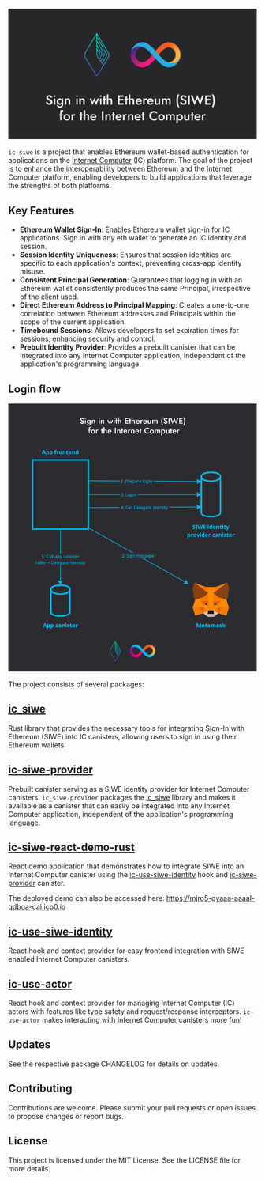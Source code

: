 ![Sign in with Ethereum for the Internet Computer](/media/header.png)

`ic-siwe` is a project that enables Ethereum wallet-based authentication for applications on the [Internet Computer](https://internetcomputer.org) (IC) platform. The goal of the project is to enhance the interoperability between Ethereum and the Internet Computer platform, enabling developers to build applications that leverage the strengths of both platforms.

## Key Features

- **Ethereum Wallet Sign-In**: Enables Ethereum wallet sign-in for IC applications. Sign in with any eth wallet to generate an IC identity and session.
- **Session Identity Uniqueness**: Ensures that session identities are specific to each application's context, preventing cross-app identity misuse.
- **Consistent Principal Generation**: Guarantees that logging in with an Ethereum wallet consistently produces the same Principal, irrespective of the client used.
- **Direct Ethereum Address to Principal Mapping**: Creates a one-to-one correlation between Ethereum addresses and Principals within the scope of the current application.
- **Timebound Sessions**: Allows developers to set expiration times for sessions, enhancing security and control.
- **Prebuilt Identity Provider**: Provides a prebuilt canister that can be integrated into any Internet Computer application, independent of the application's programming language.

## Login flow

![Sign in with Ethereum - Login flow](/media/flow.png)

The project consists of several packages:

## [ic_siwe](https://github.com/kristoferlund/ic-siwe/tree/main/packages/ic_siwe)

Rust library that provides the necessary tools for integrating Sign-In with Ethereum (SIWE) into IC canisters, allowing users to sign in using their Ethereum wallets.

## [ic-siwe-provider](https://github.com/kristoferlund/ic-siwe/tree/main/packages/ic_siwe_provider)

Prebuilt canister serving as a SIWE identity provider for Internet Computer canisters. `ic_siwe-provider` packages the [ic_siwe](https://github.com/kristoferlund/ic-siwe/tree/main/packages/ic_siwe) library and makes it available as a canister that can easily be integrated into any Internet Computer application, independent of the application's programming language.

## [ic-siwe-react-demo-rust](https://github.com/kristoferlund/ic-siwe-react-demo-rust)

React demo application that demonstrates how to integrate SIWE into an Internet Computer canister using the [ic-use-siwe-identity](https://github.com/kristoferlund/ic-siwe/tree/main/packages/ic-use-siwe-identity) hook and [ic-siwe-provider](https://github.com/kristoferlund/ic-siwe/tree/main/packages/ic_siwe_provider) canister.

The deployed demo can also be accessed here: https://mjro5-gyaaa-aaaal-qdbqa-cai.icp0.io

## [ic-use-siwe-identity](https://github.com/kristoferlund/ic-siwe/tree/main/packages/ic-use-siwe-identity)

React hook and context provider for easy frontend integration with SIWE enabled Internet Computer canisters.

## [ic-use-actor](https://github.com/kristoferlund/ic-use-actor)

React hook and context provider for managing Internet Computer (IC) actors with features like type safety and request/response interceptors. `ic-use-actor` makes interacting with Internet Computer canisters more fun!

## Updates

See the respective package CHANGELOG for details on updates.

## Contributing

Contributions are welcome. Please submit your pull requests or open issues to propose changes or report bugs.

## License

This project is licensed under the MIT License. See the LICENSE file for more details.

